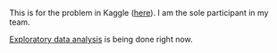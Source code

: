 This is for the problem in Kaggle
([here](https://www.kaggle.com/c/bnp-paribas-cardif-claims-management)). 
I am the sole participant in my team.

[Exploratory data
analysis](https://github.com/suhanree/claims-manager/blob/master/code/ExploratoryAnalysis.ipynb)
is being done right now.
